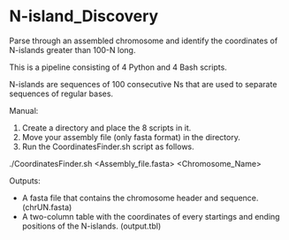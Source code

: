 # N-island_Discovery
Parse through an assembled chromosome and identify the coordinates of N-islands greater than 100-N long.

This is a pipeline consisting of 4 Python and 4 Bash scripts.

N-islands are sequences of 100 consecutive Ns that are used to separate sequences of regular bases.

Manual:
1. Create a directory and place the 8 scripts in it.
2. Move your assembly file (only fasta format) in the directory.
3. Run the CoordinatesFinder.sh script as follows.

./CoordinatesFinder.sh <Assembly_file.fasta> <Chromosome_Name>

Outputs:
- A fasta file that contains the chromosome header and sequence. (chrUN.fasta)
- A two-column table with the coordinates of every startings and ending positions of the N-islands. (output.tbl)

